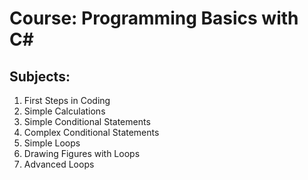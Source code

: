 # Course: Programming Basics with C#

## Subjects:
01. First Steps in Coding
02. Simple Calculations
03. Simple Conditional Statements
04. Complex Conditional Statements
05. Simple Loops
06. Drawing Figures with Loops
07. Advanced Loops
